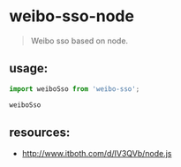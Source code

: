 # weibo-sso-node
> Weibo sso based on node.

## usage:
```js
import weiboSso from 'weibo-sso';

weiboSso

```

## resources:
+ http://www.itboth.com/d/IV3QVb/node.js
